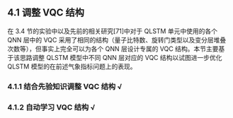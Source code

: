 ## 4.1 调整 VQC 结构

在 3.4 节的实验中以及先前的相关研究[71]中对于 QLSTM 单元中使用的各个 QNN 层中的 VQC 采用了相同的结构（量子比特数、旋转门类型以及变分层堆叠次数等），但事实上完全可以为各个 QNN 层设计专属的 VQC 结构。本节主要基于该思路调整 QLSTM 模型中不同 QNN 层对应的 VQC 结构以试图进一步优化 QLSTM 模型的在前述气象指标问题上的表现。

### 4.1.1 结合先验知识调整 VQC 结构 √

### 4.1.2 自动学习 VQC 结构 √